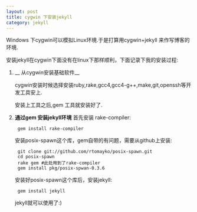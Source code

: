 ```yaml
---
layout: post
title: cygwin 下安装jekyll
category: jekyll
---
```


Windows 下cygwin可以模拟Linux环境.于是打算用cygwin+jekyll 来作写博客的环境.

安装jekyll在cygwin下面没有在linux下那样顺利，下面记录下我的安装过程:

1. __ 从cygwin安装基础软件__

   cygwin安装时候选择安装ruby,rake,gcc4,gcc4-g++,make,git,openssh等开发工具安上.

   安装上工具之后,gem 工具就安装好了.

2. __通过gem 安装jekyll环境__
   首先安装 rake-compiler:

        gem install rake-compiler

   安装posix-spawn这个库，gem自带的有问题，需要从github上安装:

        git clone git://github.com/rtomayko/posix-spawn.git
        cd posix-spawn
        rake gem #此处用到了rake-compiler
        gem install pkg/posix-spwan-0.3.6

   安装好posix-spawn这个库后，安装jekyll:

        gem install jekyll

   jekyll就可以使用了:)

